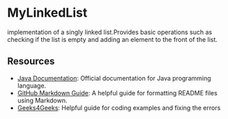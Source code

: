 # MyLinkedList

implementation of a singly linked list.Provides basic operations such as checking if the list is empty and adding an element to the front of the list.


## Resources 
- [Java Documentation](https://docs.oracle.com/javase/8/docs/api/): Official documentation for Java programming language.
- [GitHub Markdown Guide](https://guides.github.com/features/mastering-markdown/): A helpful guide for formatting README files using Markdown.
- [Geeks4Geeks](https://www.geeksforgeeks.org): Helpful guide for coding examples and fixing the errors
